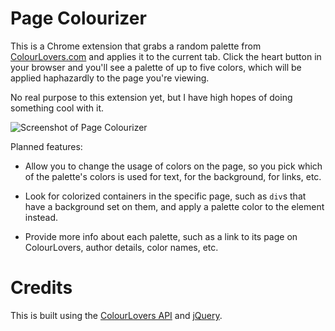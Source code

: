 # Page Colourizer

This is a Chrome extension that grabs a random palette from [ColourLovers.com](http://www.colourlovers.com/) and applies it to the current tab. Click the heart button in your browser and you'll see a palette of up to five colors, which will be applied haphazardly to the page you're viewing.

No real purpose to this extension yet, but I have high hopes of doing something cool with it.

![Screenshot of Page Colourizer](http://github.com/moneypenny/page_colourizer/raw/master/screenshot.png)

Planned features:

- Allow you to change the usage of colors on the page, so you pick which of the palette's colors is used for text, for the background, for links, etc.

- Look for colorized containers in the specific page, such as `div`s that have a background set on them, and apply a palette color to the element instead.

- Provide more info about each palette, such as a link to its page on ColourLovers, author details, color names, etc.

# Credits

This is built using the [ColourLovers API](http://www.colourlovers.com/api) and [jQuery](http://jquery.com/).
